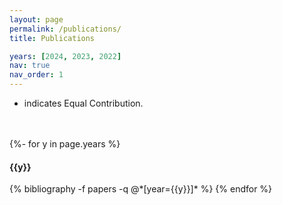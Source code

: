 ```yaml
---
layout: page
permalink: /publications/
title: Publications

years: [2024, 2023, 2022]
nav: true
nav_order: 1
---
```

<!-- _pages/publications.md -->
<div class="publications">

* indicates Equal Contribution.  
<br><br>
<!-- <h2> Conference Papers </h2> -->

{%- for y in page.years %}
<h4 class="year">{{y}}</h4>
  {% bibliography -f papers -q @*[year={{y}}]* %}
{% endfor %}


</div>
